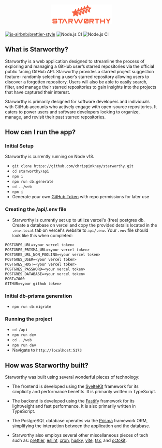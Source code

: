 <h1 align="center">
	<img width="203" height="63" src="web\static\starworthy.png">
</h1>

[![js-airbnb/prettier-style](https://img.shields.io/badge/code%20style-airbnb%2Fprettier-blue)](https://github.com/airbnb/javascript)
![Node.js CI](https://github.com/chrispinkney/starworthy/actions/workflows/docker.yml/badge.svg)
![Node.js CI](https://github.com/chrispinkney/starworthy/actions/workflows/format_lint.yml/badge.svg)

## What is Starworthy?

Starworthy is a web application designed to streamline the process of exploring and managing a GitHub user’s starred repositories via the official public facing GitHub API. Starworthy provides a starred project suggestion feature- randomly selecting a user’s starred repository allowing users to discover a forgotten repository. Users will also be able to easily search, filter, and manage their starred repositories to gain insights into the projects that have captured their interest.

Starworthy is primarily designed for software developers and individuals with GitHub accounts who actively engage with open-source repositories. It caters to power users and software developers looking to organize, manage, and revisit their past starred repositories.

## How can I run the app?
### Initial Setup
Starworthy is currently running on Node v18.

- `git clone https://github.com/chrispinkney/starworthy.git`
- `cd starworthy/api`
- `npm i`
- `npm run db:generate`
- `cd ../web`
- `npm i`
- Generate your own [GitHub Token](https://github.com/settings/tokens) with repo permissions for later use

### Creating the /api/.env file
- Starworthy is currently set up to utilize vercel's (free) postgres db. Create a database on vercel and copy the provided details located in the `.env.local` tab on vercel's website to `api/.env`. Your `.env` file should look like this when completed:
```
POSTGRES_URL=<your vercel token>
POSTGRES_PRISMA_URL=<your vercel token>
POSTGRES_URL_NON_POOLING=<your vercel token>
POSTGRES_USER=<your vercel token>
POSTGRES_HOST=<your vercel token>
POSTGRES_PASSWORD=<your vercel token>
POSTGRES_DATABASE=<your vercel token>
PORT=7000
GITHUB=<your github token>
```

### Initial db-prisma generation
- `npm run db:migrate`

### Running the project
- `cd /api`
- `npm run dev`
- `cd ../web`
- `npm run dev`
- Navigate to `http://localhost:5173`

## How was Starworthy built?

Starworthy was built using several wonderful pieces of technology:

- The frontend is developed using the [SvelteKit](https://github.com/sveltejs/kit) framework for its simplicity and performance benefits. It is primarily written in TypeScript.

- The backend is developed using the [Fastify](https://github.com/fastify/fastify) framework for its lightweight and fast performance. It is also primarily written in TypeScript.

- The PostgreSQL database operates via the [Prisma](https://github.com/prisma/prisma#readme) framework ORM, simplifying the interaction between the application and the database.

- Starworthy also employs several other miscellaneous pieces of tech such as: [prettier](https://github.com/prettier/prettier#readme), [eslint](https://www.npmjs.com/package/eslint), [cron](https://github.com/47ng/fastify-cron#readme), [husky](https://github.com/typicode/husky#readme), [vite](https://github.com/vitejs/vite#readme), [tsx](https://github.com/esbuild-kit/tsx#readme), and [octokit](https://github.com/octokit/octokit.js#readme).